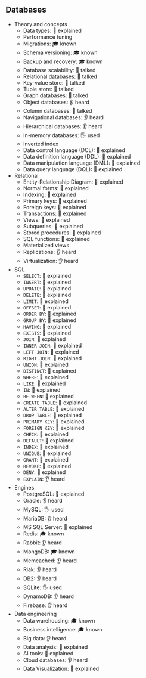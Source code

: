 ## Databases

- Theory and concepts
  - Data types: 🙋 explained
  - Performance tuning
  - Migrations: 🎓 known
  - Schema versioning: 🎓 known
  - Backup and recovery: 🎓 known
  - Database scalability: 📢 talked
  - Relational databases: 📢 talked
  - Key-value store: 📢 talked
  - Tuple store: 📢 talked
  - Graph databases: 📢 talked
  - Object databases: 👂 heard
  - Column databases: 📢 talked
  - Navigational databases: 👂 heard
  - Hierarchical databases: 👂 heard
  - In-memory databases: 🖐️ used
  - Inverted index
  - Data control language (DCL): 🙋 explained
  - Data definition language (DDL): 🙋 explained
  - Data manipulation language (DML): 🙋 explained
  - Data query language (DQL): 🙋 explained
- Relational
  - Entity-Relationship Diagram: 🙋 explained
  - Normal forms: 🙋 explained
  - Indexing: 🙋 explained
  - Primary keys: 🙋 explained
  - Foreign keys: 🙋 explained
  - Transactions: 🙋 explained
  - Views: 🙋 explained
  - Subqueries: 🙋 explained
  - Stored procedures: 🙋 explained
  - SQL functions: 🙋 explained
  - Materialized views
  - Replications: 👂 heard
  - Virtualization: 👂 heard
- SQL
  - `SELECT`: 🙋 explained
  - `INSERT`: 🙋 explained
  - `UPDATE`: 🙋 explained
  - `DELETE`: 🙋 explained
  - `LIMIT`: 🙋 explained
  - `OFFSET`: 🙋 explained
  - `ORDER BY`: 🙋 explained
  - `GROUP BY`: 🙋 explained
  - `HAVING`: 🙋 explained
  - `EXISTS`: 🙋 explained
  - `JOIN`: 🙋 explained
  - `INNER JOIN`: 🙋 explained
  - `LEFT JOIN`: 🙋 explained
  - `RIGHT JOIN`: 🙋 explained
  - `UNION`: 🙋 explained
  - `DISTINCT`: 🙋 explained
  - `WHERE`: 🙋 explained
  - `LIKE`: 🙋 explained
  - `IN`: 🙋 explained
  - `BETWEEN`: 🙋 explained
  - `CREATE TABLE`: 🙋 explained
  - `ALTER TABLE`: 🙋 explained
  - `DROP TABLE`: 🙋 explained
  - `PRIMARY KEY`: 🙋 explained
  - `FOREIGN KEY`: 🙋 explained
  - `CHECK`: 🙋 explained
  - `DEFAULT`: 🙋 explained
  - `INDEX`: 🙋 explained
  - `UNIQUE`: 🙋 explained
  - `GRANT`: 🙋 explained
  - `REVOKE`: 🙋 explained
  - `DENY`: 🙋 explained
  - `EXPLAIN`: 👂 heard
- Engines
  - PostgreSQL: 🙋 explained
  - Oracle: 👂 heard
  - MySQL: 🖐️ used
  - MariaDB: 👂 heard
  - MS SQL Server: 🙋 explained
  - Redis: 🎓 known
  - Rabbit: 👂 heard
  - MongoDB: 🎓 known
  - Memcached: 👂 heard
  - Riak: 👂 heard
  - DB2: 👂 heard
  - SQLite: 🖐️ used
  - DynamoDB: 👂 heard
  - Firebase: 👂 heard
- Data engineering
  - Data warehousing: 🎓 known
  - Business intelligence: 🎓 known
  - Big data: 👂 heard
  - Data analysis: 🙋 explained
  - AI tools: 🙋 explained
  - Cloud databases: 👂 heard
  - Data Visualization: 🙋 explained
